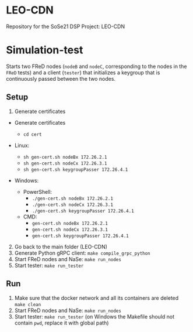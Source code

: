 # LEO-CDN

Repository for the SoSe21 DSP Project: LEO-CDN

# Simulation-test

Starts two FReD nodes (`nodeB` and `nodeC`, corresponding to the nodes in the `FReD` tests) and a client (`tester`) that initializes a keygroup that is continuously passed between the two nodes.

## Setup

1. Generate certificates

- Generate certificates
  - `cd cert`
- Linux:
  - `sh gen-cert.sh nodeBx 172.26.2.1`
  - `sh gen-cert.sh nodeCx 172.26.3.1`
  - `sh gen-cert.sh keygroupPasser 172.26.4.1`

- Windows:
  - PowerShell:
    - `./gen-cert.sh nodeBx 172.26.2.1`
    - `./gen-cert.sh nodeCx 172.26.3.1`
    - `./gen-cert.sh keygroupPasser 172.26.4.1`
  - CMD:
    - `gen-cert.sh nodeBx 172.26.2.1`
    - `gen-cert.sh nodeCx 172.26.3.1`
    - `gen-cert.sh keygroupPasser 172.26.4.1`
2. Go back to the main folder (LEO-CDN)
3. Generate Python gRPC client: `make compile_grpc_python`
4. Start FReD nodes and NaSe: `make run_nodes`
5. Start tester: `make run_tester`

## Run

1. Make sure that the docker network and all its containers are deleted `make clean`
2. Start FReD nodes and NaSe: `make run_nodes`
3. Start tester: `make run_tester` (on Windows the Makefile should not contain `pwd`, replace it with global path)
